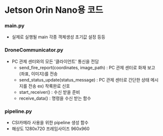 # Jetson Orin Nano용 코드

### main.py
- 실제로 실행될 main 각종 객체생성 초기값 설정 등등
### DroneCommunicator.py
- PC 관제 센터와의 모든 '클라이언트' 통신을 전담
  - send_fire_report(coordinates, image_path) : PC 관제 센터로 화재 보고(좌표, 이미지)를 전송
  - send_status_update(status_message) : PC 관제 센터로 간단한 상태 메시지를 전송 ex) 착륙완료 신호
  - start_receiver() : 수신 받을 준비
  - receive_data() : 명령을 수신 받는 함수
 
### pipeline.py
- CSI카메라 사용을 위한 pipeline 생성 함수
- 해상도 1280x720 프레임사이즈 960x960
